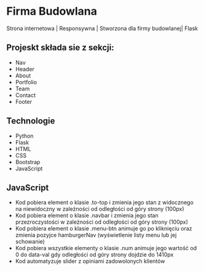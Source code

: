 # Firma Budowlana
Strona internetowa | Responsywna | Stworzona dla firmy budowlanej| Flask

## Projeskt składa sie z sekcji:
- Nav
- Header
- About
- Portfolio
- Team
- Contact
- Footer
## Technologie
- Python
- Flask
- HTML
- CSS
- Bootstrap
- JavaScript

## JavaScript
- Kod pobiera element o klasie .to-top i zmienia jego stan z widocznego na niewidoczny w zależności od odległości od góry strony (100px)
- Kod pobiera element o klasie .navbar i zmienia jego stan przezroczystości w zależności od odległości od góry strony (100px)
- Kod pobiera element o klasie .menu-btn animuje go po kliknięciu oraz zmienia pozyjce hamburgerNav (wyświetlenie listy menu lub jej schowanie)
- Kod pobiera wszystkie elementy o klasie .num animuje jego wartość od 0 do data-val gdy odległości od góry strony dojdzie do 1410px
- Kod automatyzuje slider z opiniami zadowolonych klientów

